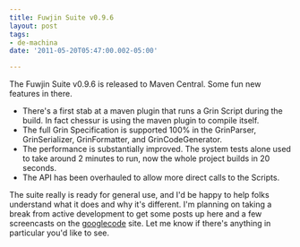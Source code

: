 ```yaml
---
title: Fuwjin Suite v0.9.6
layout: post
tags: 
- de-machina
date: '2011-05-20T05:47:00.002-05:00'

---
```

The Fuwjin Suite v0.9.6 is released to Maven Central. Some fun new features in there.

* There's a first stab at a maven plugin that runs a Grin Script during the build. In fact chessur is using the maven plugin to compile itself.
* The full Grin Specification is supported 100% in the GrinParser, GrinSerializer, GrinFormatter, and GrinCodeGenerator.
* The performance is substantially improved. The system tests alone used to take around 2 minutes to run, now the whole project builds in 20 seconds.
* The API has been overhauled to allow more direct calls to the Scripts.

The suite really is ready for general use, and I'd be happy to help folks understand what it does and why it's different. I'm planning on taking a break from active development to get some posts up here and a few screencasts on the [googlecode][1] site. Let me know if there's anything in particular you'd like to see.

[1]: http://fuwjin.googlecode.com "development"